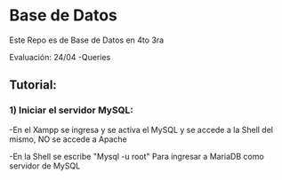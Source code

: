 # Base de Datos
Este Repo es de Base de Datos en 4to 3ra

Evaluación: 24/04
-Queries


## Tutorial:
### 1) Iniciar el servidor MySQL:

-En el Xampp se ingresa y se activa el MySQL y se accede a la Shell del mismo, NO se accede a Apache

-En la Shell se escribe "Mysql -u root" Para ingresar a MariaDB como servidor de MySQL
